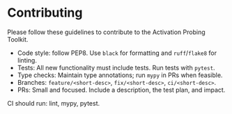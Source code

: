 # Contributing

Please follow these guidelines to contribute to the Activation Probing Toolkit.

- Code style: follow PEP8. Use `black` for formatting and `ruff`/`flake8` for linting.
- Tests: All new functionality must include tests. Run tests with `pytest`.
- Type checks: Maintain type annotations; run `mypy` in PRs when feasible.
- Branches: `feature/<short-desc>`, `fix/<short-desc>`, `ci/<short-desc>`.
- PRs: Small and focused. Include a description, the test plan, and impact.

CI should run: lint, mypy, pytest.
